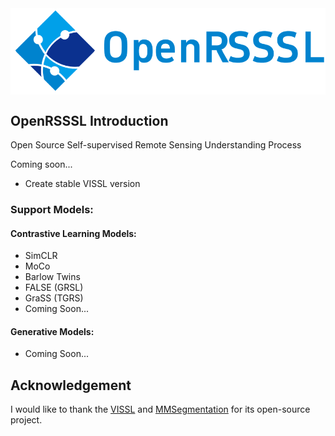 <img src="docs/OpenRSSSL.png" div align=center />

## OpenRSSSL Introduction

Open Source Self-supervised Remote Sensing Understanding Process

Coming soon...

* Create stable VISSL version

### Support Models:
#### Contrastive Learning Models:
* SimCLR
* MoCo
* Barlow Twins
* FALSE (GRSL)
* GraSS (TGRS)
* Coming Soon...
#### Generative Models:
* Coming Soon...

## Acknowledgement
I would like to thank the [VISSL](https://github.com/facebookresearch/vissl) and [MMSegmentation](https://github.com/open-mmlab/mmsegmentation) for its open-source project.